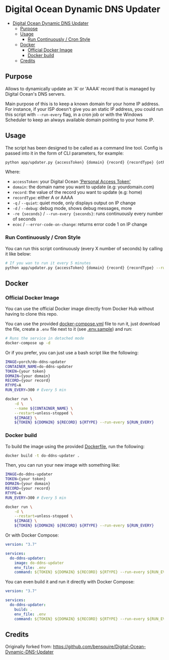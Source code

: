 # Digital Ocean Dynamic DNS Updater

<!-- @import "[TOC]" {cmd="toc" depthFrom=2 depthTo=6 orderedList=false} -->

<!-- code_chunk_output -->

- [Digital Ocean Dynamic DNS Updater](#digital-ocean-dynamic-dns-updater)
  - [Purpose](#purpose)
  - [Usage](#usage)
    - [Run Continuously / Cron Style](#run-continuously--cron-style)
  - [Docker](#docker)
    - [Official Docker Image](#official-docker-image)
    - [Docker build](#docker-build)
  - [Credits](#credits)

<!-- /code_chunk_output -->

## Purpose

Allows to dynamically update an 'A' or 'AAAA' record that is managed by Digital Ocean's DNS servers.

Main purpose of this is to keep a known domain for your home IP address. For instance, if your ISP doesn't give you an static IP address, you could run this script with `--run-every` flag, in a cron job or with the Windows Scheduler to keep an always available domain pointing to your home IP.

## Usage

The script has been designed to be called as a command line tool. Config is passed into it in the form of CLI parameters, for example:

```sh
python app/updater.py {accessToken} {domain} {record} {recordType} {other args}
```

Where:

- `accessToken`: your Digital Ocean ['Personal Access Token'](https://cloud.digitalocean.com/settings/applications)
- `domain`: the domain name you want to update (e.g: yourdomain.com)
- `record`: the value of the record you want to update (e.g: home)
- `recordType`: either A or AAAA
- `-q` / `--quiet`: quiet mode, only displays output on IP change
- `-d` / `--debug`: debug mode, shows debug messages, more
- `-re {seconds}` / `--run-every {seconds}`: runs continuously every number of seconds
- `ecoc` / `--error-code-on-change`: returns error code 1 on IP change

### Run Continuously / Cron Style

You can run this script continuously (every X number of seconds) by calling it like below:

```sh
# If you wan to run it every 5 minutes
python app/updater.py {accessToken} {domain} {record} {recordType} --run-every 300
```

## Docker

### Official Docker Image

You can use the official Docker image directly from Docker Hub without having to clone this repo.

You can use the provided [docker-compose.yml](docker-compose.yml) file to run it, just download the file, create a `.env` file next to it (see [.env.sample](.env.sample)) and run:

```sh
# Runs the service in detached mode
docker-compose up -d
```

Or if you prefer, you can just use a bash script like the following:

```sh
IMAGE=yorch/do-ddns-updater
CONTAINER_NAME=do-ddns-updater
TOKEN={your token}
DOMAIN={your domain}
RECORD={your record}
RTYPE=A
RUN_EVERY=300 # Every 5 min

docker run \
    -d \
    --name ${CONTAINER_NAME} \
    --restart=unless-stopped \
    ${IMAGE} \
    ${TOKEN} ${DOMAIN} ${RECORD} ${RTYPE} --run-every ${RUN_EVERY}
```

### Docker build

To build the image using the provided [Dockerfile](Dockerfile), run the following:

```sh
docker build -t do-ddns-updater .
```

Then, you can run your new image with something like:

```sh
IMAGE=do-ddns-updater
TOKEN={your token}
DOMAIN={your domain}
RECORD={your record}
RTYPE=A
RUN_EVERY=300 # Every 5 min

docker run \
    -d \
    --restart=unless-stopped \
    ${IMAGE} \
    ${TOKEN} ${DOMAIN} ${RECORD} ${RTYPE} --run-every ${RUN_EVERY}
```

Or with Docker Compose:

```yaml
version: "3.7"

services:
  do-ddns-updater:
    image: do-ddns-updater
    env_file: .env
    command: ${TOKEN} ${DOMAIN} ${RECORD} ${RTYPE} --run-every ${RUN_EVERY}
```

You can even build it and run it directly with Docker Compose:

```yaml
version: "3.7"

services:
  do-ddns-updater:
    build: .
    env_file: .env
    command: ${TOKEN} ${DOMAIN} ${RECORD} ${RTYPE} --run-every ${RUN_EVERY}
```

## Credits

Originally forked from: https://github.com/bensquire/Digital-Ocean-Dynamic-DNS-Updater
